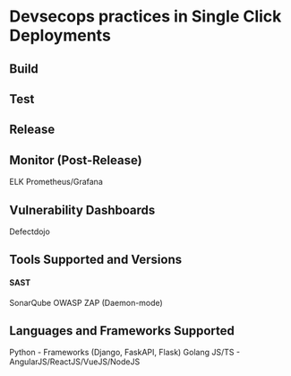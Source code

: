 # Devsecops practices in Single Click Deployments

## Build

## Test

## Release

## Monitor (Post-Release)
ELK
Prometheus/Grafana

## Vulnerability Dashboards
Defectdojo

## Tools Supported and Versions

#### SAST
SonarQube
OWASP ZAP (Daemon-mode)


## Languages and Frameworks Supported

Python - Frameworks (Django, FaskAPI, Flask)
Golang
JS/TS - AngularJS/ReactJS/VueJS/NodeJS 
